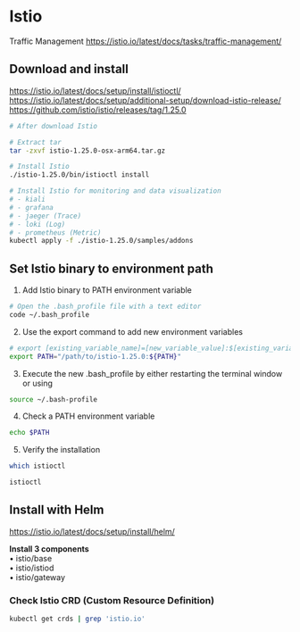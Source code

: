 # Istio
Traffic Management https://istio.io/latest/docs/tasks/traffic-management/

## Download and install
https://istio.io/latest/docs/setup/install/istioctl/ \
https://istio.io/latest/docs/setup/additional-setup/download-istio-release/ \
https://github.com/istio/istio/releases/tag/1.25.0

``` bash
# After download Istio

# Extract tar
tar -zxvf istio-1.25.0-osx-arm64.tar.gz

# Install Istio
./istio-1.25.0/bin/istioctl install

# Install Istio for monitoring and data visualization
# - kiali
# - grafana
# - jaeger (Trace)
# - loki (Log)
# - prometheus (Metric)
kubectl apply -f ./istio-1.25.0/samples/addons
```

## Set Istio binary to environment path
1. Add Istio binary to PATH environment variable
``` bash
# Open the .bash_profile file with a text editor
code ~/.bash_profile
```
2. Use the export command to add new environment variables
``` bash
# export [existing_variable_name]=[new_variable_value]:$[existing_variable_name]
export PATH="/path/to/istio-1.25.0:${PATH}"
```
3. Execute the new .bash_profile by either restarting the terminal window or using
``` bash
source ~/.bash-profile
```
4. Check a PATH environment variable
``` bash
echo $PATH
```
5. Verify the installation
``` bash
which istioctl

istioctl
```

## Install with Helm
https://istio.io/latest/docs/setup/install/helm/

**Install 3 components** \
• istio/base \
• istio/istiod \
• istio/gateway

### Check Istio CRD (Custom Resource Definition)
``` bash
kubectl get crds | grep 'istio.io'
```